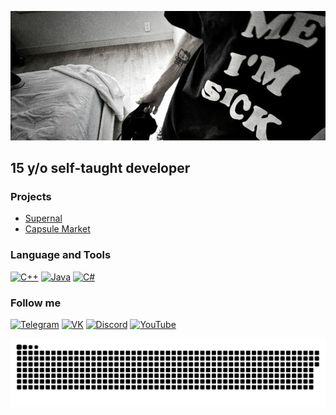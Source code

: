 [![Header](https://github.com/BeanyDio/beanydio/blob/main/header.jpg)](https://t.me/SupernalRB)

## 15 y/o self-taught developer

### Projects
 - [Supernal](https://t.me/SupernalRB)
 - [Capsule Market](https://t.me/CapsuleMarketCommunity)

### Language and Tools
[![C++](https://img.shields.io/badge/-C++-090909?style=for-the-badge&logo=C%2b%2b&logoColor=669AD3)](https://wikipedia.org/wiki/C++)
[![Java](https://img.shields.io/badge/-Java-090909?style=for-the-badge&logo=Java&logoColor=789917)](https://wikipedia.org/wiki/Java_(programming_language))
[![C#](https://img.shields.io/badge/C%23-090909?style=for-the-badge&logo=C%23&logoColor=white)](https://wikipedia.org/wiki/C_Sharp_(programming_language))

### Follow me
[![Telegram](https://img.shields.io/badge/-Telegram-090909?style=for-the-badge&logo=telegram&logoColor=28A7E8)](https://t.me/beany_ya)
[![VK](https://img.shields.io/badge/-VKONTAKTE-090909?style=for-the-badge&logo=VK&logoColor=037AFF)](https://vk.com/dior_beany)
[![Discord](https://img.shields.io/badge/-DISCORD-090909?style=for-the-badge&logo=discord&logoColor=white)](https://discord.com/users/703699573667004517)
[![YouTube](https://img.shields.io/badge/-YouTube-090909?style=for-the-badge&logo=youtube&logoColor=FF002D)](https://www.youtube.com/@SupernalRB)

![Snake](https://github.com/BeanyDio/beanydio/blob/main/github-snake.svg)
